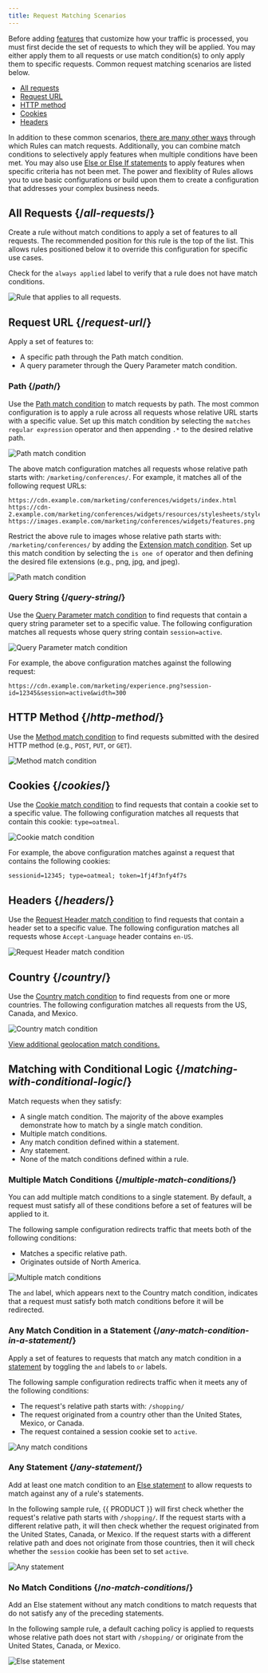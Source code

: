 ```yaml
---
title: Request Matching Scenarios
---
```


Before adding [features](/guides/performance/rules/features) that customize how your traffic is processed, you must first decide the set of requests to which they will be applied. You may either apply them to all requests or use match condition(s) to only apply them to specific requests. Common request matching scenarios are listed below.

-   [All requests](#all-requests)
-   [Request URL](#request-url)
-   [HTTP method](#http-method)
-   [Cookies](#cookies)
-   [Headers](#headers)

In addition to these common scenarios, [there are many other ways](/guides/performance/rules/conditions) through which Rules can match requests. Additionally, you can combine match conditions to selectively apply features when multiple conditions have been met. You may also use [Else or Else If statements](#matching-with-conditional-logic) to apply features when specific criteria has not been met. The power and flexiblity of Rules allows you to use basic configurations or build upon them to create a configuration that addresses your complex business needs.

## All Requests {/*all-requests*/}

Create a rule without match conditions to apply a set of features to all requests. The recommended position for this rule is the top of the list. This allows rules positioned below it to override this configuration for specific use cases. 

<Callout type="tip">

  Check for the `always applied` label to verify that a rule does not have match conditions.

</Callout>

![Rule that applies to all requests.](/images/v7/performance/rules-use-case-all-requests.png?width=700)

## Request URL {/*request-url*/}

Apply a set of features to:
-   A specific path through the Path match condition. 
-   A query parameter through the Query Parameter match condition.

### Path {/*path*/}

Use the [Path match condition](/guides/performance/rules/conditions#path) to match requests by path. The most common configuration is to apply a rule across all requests whose relative URL starts with a specific value. Set up this match condition by selecting the `matches regular expression` operator and then appending `.*` to the desired relative path. 

![Path match condition](/images/v7/performance/rules-use-case-path.png)

The above match configuration matches all requests whose relative path starts with: `/marketing/conferences/`. For example, it matches all of the following request URLs:

```
https://cdn.example.com/marketing/conferences/widgets/index.html
https://cdn-2.example.com/marketing/conferences/widgets/resources/stylesheets/styles.css`
https://images.example.com/marketing/conferences/widgets/features.png
```

Restrict the above rule to images whose relative path starts with: `/marketing/conferences/` by adding the [Extension match condition](/guides/performance/rules/conditions#extension). Set up this match condition by selecting the `is one of` operator and then defining the desired file extensions (e.g., png, jpg, and jpeg).

![Path match condition](/images/v7/performance/rules-use-case-path-extension.png?width=700)

### Query String {/*query-string*/}

Use the [Query Parameter match condition](/guides/performance/rules/conditions#query-parameter) to find requests that contain a query string parameter set to a specific value. The following configuration matches all requests whose query string contain `session=active`.

![Query Parameter match condition](/images/v7/performance/rules-use-case-query-parameter.png)

For example, the above configuration matches against the following request:

`https://cdn.example.com/marketing/experience.png?session-id=12345&session=active&width=300`

## HTTP Method {/*http-method*/}

Use the [Method match condition](/guides/performance/rules/conditions#method) to find requests submitted with the desired HTTP method (e.g., `POST`, `PUT`, or `GET`).

![Method match condition](/images/v7/performance/rules-use-case-method.png?width=700)

## Cookies {/*cookies*/}

Use the [Cookie match condition](/guides/performance/rules/conditions#cookie) to find requests that contain a cookie set to a specific value. The following configuration matches all requests that contain this cookie: `type=oatmeal`.

![Cookie match condition](/images/v7/performance/rules-use-case-cookie.png?width=700)

For example, the above configuration matches against a request that contains the following cookies:

`sessionid=12345; type=oatmeal; token=1fj4f3nfy4f7s`

## Headers {/*headers*/}

Use the [Request Header match condition](/guides/performance/rules/conditions#request-header) to find requests that contain a header set to a specific value. The following configuration matches all requests whose `Accept-Language` header contains `en-US`.

![Request Header match condition](/images/v7/performance/rules-use-case-request-header.png)

## Country {/*country*/}

Use the [Country match condition](/guides/performance/rules/conditions#country) to find requests from one or more countries. The following configuration matches all requests from the US, Canada, and Mexico.

![Country match condition](/images/v7/performance/rules-use-case-country.png)

[View additional geolocation match conditions.](/guides/performance/rules/conditions)

## Matching with Conditional Logic {/*matching-with-conditional-logic*/}

Match requests when they satisfy:

-   A single match condition. The majority of the above examples demonstrate how to match by a single match condition. 
-   Multiple match conditions.
-   Any match condition defined within a statement.
-   Any statement.
-   None of the match conditions defined within a rule.

### Multiple Match Conditions {/*multiple-match-conditions*/}

You can add multiple match conditions to a single statement. By default, a request must satisfy all of these conditions before a set of features will be applied to it. 

The following sample configuration redirects traffic that meets both of the following conditions:
-   Matches a specific relative path.
-   Originates outside of North America.

![Multiple match conditions](/images/v7/performance/rules-use-case-multiple-match-conditions.png)

The `and` label, which appears next to the Country match condition, indicates that a request must satisfy both match conditions before it will be redirected.

### Any Match Condition in a Statement {/*any-match-condition-in-a-statement*/}

Apply a set of features to requests that match any match condition in a [statement](/guides/performance/rules#statements) by toggling the `and` labels to `or` labels. 

The following sample configuration redirects traffic when it meets any of the following conditions:

-   The request's relative path starts with: `/shopping/`
-   The request originated from a country other than the United States, Mexico, or Canada.
-   The request contained a session cookie set to `active`.

![Any match conditions](/images/v7/performance/rules-use-case-any-match-condition-statement.png)

### Any Statement {/*any-statement*/}

Add at least one match condition to an [Else statement](/guides/performance/rules#statements) to allow requests to match against any of a rule's statements. 

In the following sample rule, {{ PRODUCT }} will first check whether the request's relative path starts with `/shopping/`. If the request starts with a different relative path, it will then check whether the request originated from the United States, Canada, or Mexico. If the request starts with a different relative path and does not originate from those countries, then it will check whether the `session` cookie has been set to set `active`. 

![Any statement](/images/v7/performance/rules-use-case-any-statement.png)

### No Match Conditions {/*no-match-conditions*/}

Add an Else statement without any match conditions to match requests that do not satisfy any of the preceding statements.

In the following sample rule, a default caching policy is applied to requests whose relative path does not start with `/shopping/` or originate from the United States, Canada, or Mexico.

![Else statement](/images/v7/performance/rules-use-case-else-statement.png)